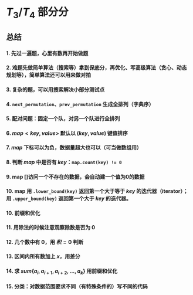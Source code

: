 # $T_3/T_4$ 部分分
## 总结
#### 1. 先过一遍题，心里有数再开始做题
#### 2. 难题先做简单算法（搜索等）拿到保底分，再优化、写高级算法（贪心、动态规划等），简单算法还可以用来做对拍
#### 3. 复杂的题，可以用搜索解决小部分测试点
#### 4. `next_permutation`、`prev_permutation` 生成全排列（字典序）
#### 5. 配对问题：固定一个队，对另一个队进行全排列
#### 6. $map<key, value>$ 默认以 $(key, value)$ 键值排序
#### 7. $map$ 下标可以为负，数据量超大也可以（可当做数组用）
#### 8. 判断 $map$ 中是否有 $key$：`map.count(key) != 0`
#### 9. map []访问一个不存在的数据，会自动建一个值为0的数据  
#### 10. map 用 `.lower_bound(key)` 返回第一个大于等于 $key$ 的迭代器（iterator）；用 `.upper_bound(key)` 返回第一个大于 $key$ 的迭代器。
#### 10. 前缀和优化
#### 11. 用除法的时候注意观察除数是否为 $0$
#### 12. 几个数中有 $0$，用 $积=0$ 判断
#### 13. 区间内所有数加上 $x$，用差分
#### 14. 求 $sum\{a_i,a_{i+1},a_{i+2},\dots,a_k\}$ 用前缀和优化
#### 15. 分类：对数据范围要求不同（有特殊条件的）写不同的代码
